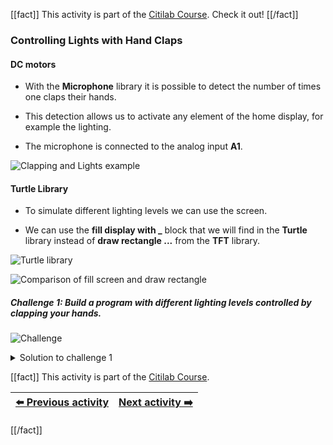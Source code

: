 [[fact]]
This activity is part of the [Citilab Course](../citilab-course-en). Check it out!
[[/fact]]

### Controlling Lights with Hand Claps

#### DC motors

- With the **Microphone** library it is possible to detect the number of times one claps their hands.

- This detection allows us to activate any element of the home display, for example the lighting.

- The microphone is connected to the analog input **A1**.

![Clapping and Lights example](cm12-s1.png)

#### Turtle Library

- To simulate different lighting levels we can use the screen.

- We can use the **fill display with _** block that we will find in the **Turtle** library instead of **draw rectangle ...** from the **TFT** library.

![Turtle library](cm12-01-turtle_library.png)

![Comparison of fill screen and draw rectangle](cm12-02-fillscreen_rectangle.png)

##### Challenge 1: Build a program with different lighting levels controlled by clapping your hands.

![Challenge](cm-challenge-en.png)

<details>
  <summary>Solution to challenge 1</summary>
    <img src="cm12-s2.png" title="Solution challenge 1">
</details>

[[fact]]
This activity is part of the [Citilab Course](../citilab-course-en).

| [⬅️ Previous activity](../citilab-course-11-en) | [Next activity ➡️](../citilab-course-13-en) |
|--|--|

[[/fact]]
